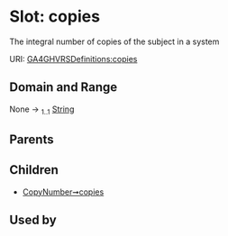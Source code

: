 
# Slot: copies


The integral number of copies of the subject in a system

URI: [GA4GHVRSDefinitions:copies](GA4GHVRSDefinitionscopies)


## Domain and Range

None &#8594;  <sub>1..1</sub> [String](types/String.md)

## Parents


## Children

 *  [CopyNumber➞copies](CopyNumber_copies.md)

## Used by

